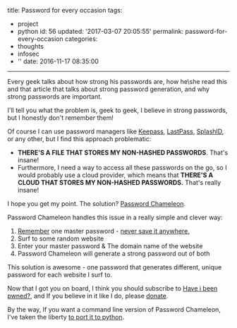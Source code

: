 title: Password for every occasion
tags:
  - project
  - python
id: 56
updated: '2017-03-07 20:05:55'
permalink: password-for-every-occasion
categories:
  - thoughts
  - infosec
  - ''
date: 2016-11-17 08:35:00
---


Every geek talks about how strong his passwords are, how he\she read this and that article that talks about strong password generation, and why strong passwords are important.

I'll tell you what the problem is, geek to geek, I believe in strong passwords, but I honestly don't remember them!

Of course I can use password managers like [Keepass](http://keepass.info/), [LastPass](http://lastpass.com), [SplashID](https://www.splashid.com/), or any other, but I find this approach problematic:

- **THERE'S A FILE THAT STORES MY NON-HASHED PASSWORDS**. That's insane!
- Furthermore, I need a way to access all these passwords on the go, so I would probably use a cloud provider, which means that **THERE'S A CLOUD THAT STORES MY NON-HASHED PASSWORDS.** That's really insane!

I hope you get my point. The solution? [Password Chameleon](http://passwordchameleon.com).

Password Chameleon handles this issue in a really simple and clever way:

1. <span style="text-decoration:underline;">Remember</span> one master password - <span style="text-decoration:underline;">never save it anywhere.</span>
2. Surf to some random website
3. Enter your master password & The domain name of the website
4. Password Chameleon will generate a strong password out of both

This solution is awesome - one password that generates different, unique password for each website I surf to.

Now that I got you on board, I think you should subscribe to [Have i been pwned?](https://haveibeenpwned.com/), and If you believe in it like I do, please [donate](https://haveibeenpwned.com/Donate).

By the way, If you want a command line version of Password Chameleon, I've taken the liberty [to port it to python](https://gist.github.com/odedlaz/2f590e3c870fb941370179526804237b).


